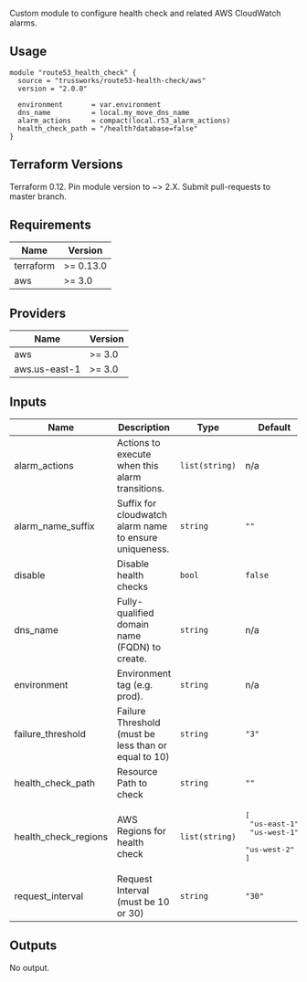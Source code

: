 Custom module to configure health check and related AWS CloudWatch alarms.

## Usage

```hcl
module "route53_health_check" {
  source = "trussworks/route53-health-check/aws"
  version = "2.0.0"

  environment       = var.environment
  dns_name          = local.my_move_dns_name
  alarm_actions     = compact(local.r53_alarm_actions)
  health_check_path = "/health?database=false"
}
```

## Terraform Versions

Terraform 0.12. Pin module version to ~> 2.X. Submit pull-requests to master branch.


<!-- BEGINNING OF PRE-COMMIT-TERRAFORM DOCS HOOK -->
## Requirements

| Name | Version |
|------|---------|
| terraform | >= 0.13.0 |
| aws | >= 3.0 |

## Providers

| Name | Version |
|------|---------|
| aws | >= 3.0 |
| aws.us-east-1 | >= 3.0 |

## Inputs

| Name | Description | Type | Default | Required |
|------|-------------|------|---------|:--------:|
| alarm\_actions | Actions to execute when this alarm transitions. | `list(string)` | n/a | yes |
| alarm\_name\_suffix | Suffix for cloudwatch alarm name to ensure uniqueness. | `string` | `""` | no |
| disable | Disable health checks | `bool` | `false` | no |
| dns\_name | Fully-qualified domain name (FQDN) to create. | `string` | n/a | yes |
| environment | Environment tag (e.g. prod). | `string` | n/a | yes |
| failure\_threshold | Failure Threshold (must be less than or equal to 10) | `string` | `"3"` | no |
| health\_check\_path | Resource Path to check | `string` | `""` | no |
| health\_check\_regions | AWS Regions for health check | `list(string)` | <pre>[<br>  "us-east-1",<br>  "us-west-1",<br>  "us-west-2"<br>]</pre> | no |
| request\_interval | Request Interval (must be 10 or 30) | `string` | `"30"` | no |

## Outputs

No output.

<!-- END OF PRE-COMMIT-TERRAFORM DOCS HOOK -->
